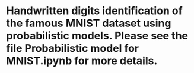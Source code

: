 # Handwritten digits identification of the famous MNIST dataset using probabilistic models. Please see the file Probabilistic model for MNIST.ipynb for more details.